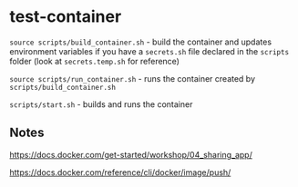 # test-container

`source scripts/build_container.sh` - build the container and updates environment variables if you have a `secrets.sh` file declared in the `scripts` folder (look at `secrets.temp.sh` for reference)

`source scripts/run_container.sh` - runs the container created by `scripts/build_container.sh`

`scripts/start.sh` - builds and runs the container

## Notes 

https://docs.docker.com/get-started/workshop/04_sharing_app/ 

https://docs.docker.com/reference/cli/docker/image/push/ 